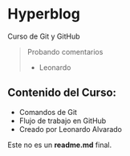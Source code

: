 # Hyperblog
Curso de Git y GitHub
>Probando comentarios
> - Leonardo

## Contenido del Curso:
- Comandos de Git
- Flujo de trabajo en GitHub
- Creado por Leonardo Alvarado

Este no es un **readme.md** final.

